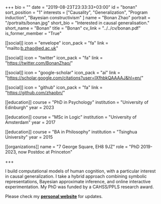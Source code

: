 +++
bio = ""
date = "2019-08-23T23:33:33+03:00"
id = "bonan"
sort_position = "1"
interests = ["Causality", "Generalization", "Program induction", "Bayesian constructivism" ]
name = "Bonan Zhao"
portrait = "/portraits/bonan.jpg"
short_bio = "Interested in causal generalisation."
short_name = "Bonan"
title = "Bonan"
cv_link = "../../cv/bonan.pdf"
is_former_member = "True"

[[social]]
    icon = "envelope"
    icon_pack = "fa"
    link = "mailto:b.zhao@ed.ac.uk"

[[social]]
    icon = "twitter"
    icon_pack = "fa"
    link = "https://twitter.com/BonanZhao/"

[[social]]
    icon = "google-scholar"
    icon_pack = "ai"
    link = "https://scholar.google.com/citations?user=IXfhbkQAAAAJ&hl=en/"

[[social]]
    icon = "github"
    icon_pack = "fa"
    link = "https://github.com/zhaobn/"

[[education]]
    course = "PhD in Psychology"
    institution = "University of Edinburgh"
    year = 2023

[[education]]
    course = "MSc in Logic"
    institution = "University of Amsterdam"
    year = 2017

[[education]]
    course = "BA in Philosophy"
    institution = "Tsinghua University"
    year = 2015

[[organizations]]
    name = "7 George Square, EH8 9JZ"
    role = "PhD 2019-2023, now Postdoc at Princeton"

+++

<!-- You can write $\LaTeX$ and *Markdown* here. -->

I build computational models of human cognition, with a particular interest in causal generalization.
I take a hybrid approach combining symbolic representations, Bayesian approximate inference, and online interactive experimentation.
My PhD was funded by a CAHSS/PPLS research award.

Please check my [**personal website**](https://zhaobn.github.io) for updates.
